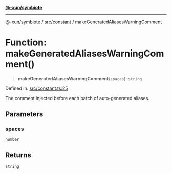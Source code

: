 [**@-xun/symbiote**](../../../README.md)

***

[@-xun/symbiote](../../../README.md) / [src/constant](../README.md) / makeGeneratedAliasesWarningComment

# Function: makeGeneratedAliasesWarningComment()

> **makeGeneratedAliasesWarningComment**(`spaces`): `string`

Defined in: [src/constant.ts:25](https://github.com/Xunnamius/symbiote/blob/3044ba2654d63523648bf35278fa1c752d878990/src/constant.ts#L25)

The comment injected before each batch of auto-generated aliases.

## Parameters

### spaces

`number`

## Returns

`string`
